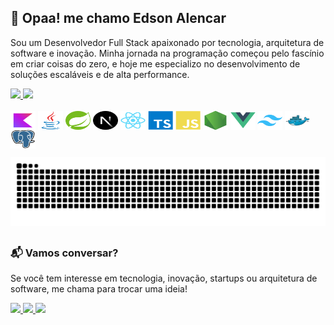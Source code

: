## 👋 Opaa! me chamo Edson Alencar
<p>Sou um Desenvolvedor Full Stack apaixonado por tecnologia, arquitetura de software e inovação. Minha jornada na programação começou pelo fascínio em criar coisas do zero, e hoje me especializo no desenvolvimento de soluções escaláveis e de alta performance.</p>

  <a href="https://github.com/edsonalencar">
    <img height="160em" src="https://github-readme-stats.vercel.app/api?username=edsonalencar&locale=pt-br&show_icons=true&theme=radical&title_color=00BFFF&text_color=f7f7f7&include_all_commits=true&count_private=true"/>
    <img height="160em" src="https://github-readme-stats.vercel.app/api/top-langs/?username=edsonalencar&locale=pt-br&title_color=00BFFF&text_color=f7f7f7&layout=compact&langs_count=7&theme=tokyonight"/>
  </a>


<div style="display: inline_block"><br>
  <img align="center" alt="Edson-Kotlin" height="30" width="40" src="https://raw.githubusercontent.com/devicons/devicon/master/icons/kotlin/kotlin-original.svg">
  <img align="center" alt="Edson-Java" height="30" width="40" src="https://raw.githubusercontent.com/devicons/devicon/master/icons/java/java-original.svg">
  <img align="center" alt="Edson-Spring" height="30" width="40" src="https://raw.githubusercontent.com/devicons/devicon/master/icons/spring/spring-original.svg">
  <img align="center" alt="Edson-Nextjs" height="30" width="40" src="https://raw.githubusercontent.com/devicons/devicon/master/icons/nextjs/nextjs-original.svg">
  <img align="center" alt="Edson-React" height="30" width="40" src="https://raw.githubusercontent.com/devicons/devicon/master/icons/react/react-original.svg">
  <img align="center" alt="Edson-Typescript" height="30" width="40" src="https://raw.githubusercontent.com/devicons/devicon/master/icons/typescript/typescript-plain.svg">
  <img align="center" alt="Edson-Javascript" height="30" width="40" src="https://raw.githubusercontent.com/devicons/devicon/master/icons/javascript/javascript-plain.svg">
  <img align="center" alt="Edson-Nodejs" height="30" width="40" src="https://raw.githubusercontent.com/devicons/devicon/master/icons/nodejs/nodejs-original.svg">
  <img align="center" alt="Edson-Vue" height="30" width="40" src="https://raw.githubusercontent.com/devicons/devicon/master/icons/vuejs/vuejs-original.svg">
  <img align="center" alt="Edson-Tailwind" height="30" width="40" src="https://raw.githubusercontent.com/devicons/devicon/master/icons/tailwindcss/tailwindcss-original.svg">
  <img align="center" alt="Edson-Docker" height="30" width="40" src="https://raw.githubusercontent.com/devicons/devicon/master/icons/docker/docker-original.svg">
  <img align="center" alt="Edson-PostgreSQL" height="30" width="40" src="https://raw.githubusercontent.com/devicons/devicon/master/icons/postgresql/postgresql-original.svg">
</div>

![Snake animation](https://github.com/edsonalencar/edsonalencar/blob/output/github-contribution-grid-snake.svg)

##

### 📬 Vamos conversar?

Se você tem interesse em tecnologia, inovação, startups ou arquitetura de software, me chama para trocar uma ideia!

<div> 
  <a href="https://instagram.com/edsonalencarc" target="_blank">
   <img src="https://img.shields.io/badge/-Instagram-%23E4405F?style=for-the-badge&logo=instagram&logoColor=white" target="_blank">
  </a>
  <a href = "mailto:edson.cesar.alencar@gmail.com">
   <img src="https://img.shields.io/badge/-Gmail-%23333?style=for-the-badge&logo=gmail&logoColor=white" target="_blank">
  </a>
 
  <a href="https://www.linkedin.com/in/edson-allencar" target="_blank">
   <img src="https://img.shields.io/badge/-LinkedIn-%230077B5?style=for-the-badge&logo=linkedin&logoColor=white" target="_blank">
  </a> 
</div>

